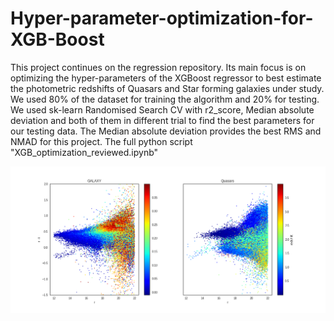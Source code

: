# Hyper-parameter-optimization-for-XGB-Boost
This project continues on the regression repository. Its main focus is on optimizing the hyper-parameters of the XGBoost regressor to best estimate the photometric redshifts of Quasars and Star forming galaxies under study. We used 80% of the dataset for training the algorithm and 20% for testing. We used sk-learn Randomised Search CV with r2_score, Median absolute deviation and both of them in different trial to find the best parameters for our testing data. The Median absolute deviation provides the best RMS and NMAD for this project. The full python script "XGB_optimization_reviewed.ipynb"



![picture](https://github.com/pfunzowalter/Hyper-parameter-optimization-for-XGB-Boost/blob/main/sample_data.png)

